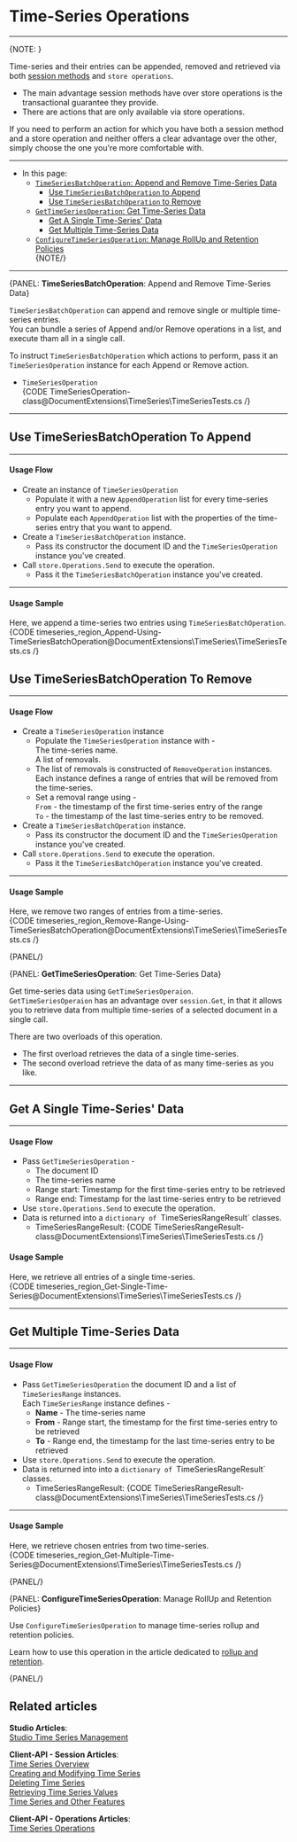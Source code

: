 ﻿# Time-Series Operations

---

{NOTE: }

Time-series and their entries can be appended, removed and retrieved via both 
[session methods](../../../document-extensions/timeseries/client-api/api-overview#managing-time-series-using-session-methods) 
and `store operations`.  

* The main advantage session methods have over store operations is the 
  transactional guarantee they provide.  
* There are actions that are only available via store operations.  

If you need to perform an action for which you have both a session method and 
a store operation and neither offers a clear advantage over the other, simply 
choose the one you're more comfortable with.  

---
* In this page:  
  * [`TimeSeriesBatchOperation`: Append and Remove Time-Series Data](../../../document-extensions/timeseries/client-api/time-series-operations#timeseriesbatchoperation:-append-and-remove-time-series-data)  
     * [Use `TimeSeriesBatchOperation` to Append](../../../document-extensions/timeseries/client-api/time-series-operations#use-timeseriesbatchoperation-to-append)  
     * [Use `TimeSeriesBatchOperation` to Remove](../../../document-extensions/timeseries/client-api/time-series-operations#use-timeseriesbatchoperation-to-remove)  
  * [`GetTimeSeriesOperation`: Get Time-Series Data](../../../document-extensions/timeseries/client-api/time-series-operations#gettimeseriesoperation:-get-time-series-data)  
     * [Get A Single Time-Series' Data](../../../document-extensions/timeseries/client-api/time-series-operations#get-a-single-time-series-data)  
     * [Get Multiple Time-Series Data](../../../document-extensions/timeseries/client-api/time-series-operations#get-multiple-time-series-data)  
  * [`ConfigureTimeSeriesOperation`: Manage RollUp and Retention Policies](../../../document-extensions/timeseries/client-api/time-series-operations#configuretimeseriesoperation:-manage-rollup-and-retention-policies)  
{NOTE/}

---

{PANEL: **TimeSeriesBatchOperation**: Append and Remove Time-Series Data}

`TimeSeriesBatchOperation` can append and remove single or multiple time-series 
entries.  
You can bundle a series of Append and/or Remove operations in a list, and 
execute tham all in a single call.  

To instruct `TimeSeriesBatchOperation` which actions to perform, pass it 
an `TimeSeriesOperation` instance for each Append or Remove action.  

* `TimeSeriesOperation`  
  {CODE TimeSeriesOperation-class@DocumentExtensions\TimeSeries\TimeSeriesTests.cs /}  

---

## Use TimeSeriesBatchOperation To Append

---

#### Usage Flow  

* Create an instance of `TimeSeriesOperation`  
    * Populate it with a new `AppendOperation` list for every time-series entry you want to append.  
    * Populate each `AppendOperation` list with the properties of the time-series 
      entry that you want to append.  
* Create a `TimeSeriesBatchOperation` instance.  
    * Pass its constructor the document ID and the `TimeSeriesOperation` instance you've created.  
* Call `store.Operations.Send` to execute the operation.  
    * Pass it the `TimeSeriesBatchOperation` instance you've created.  

---

#### Usage Sample

Here, we append a time-series two entries using `TimeSeriesBatchOperation`.  
{CODE timeseries_region_Append-Using-TimeSeriesBatchOperation@DocumentExtensions\TimeSeries\TimeSeriesTests.cs /}  



## Use TimeSeriesBatchOperation To Remove

---

#### Usage Flow  

* Create a `TimeSeriesOperation` instance  
   * Populate the `TimeSeriesOperation` instance with -  
      The time-series name.  
      A list of removals.  
   * The list of removals is constructed of `RemoveOperation` instances.  
      Each instance defines a range of entries that will be removed from the time-series.  
   * Set a removal range using -  
     `From` - the timestamp of the first time-series entry of the range  
     `To` - the timestamp of the last time-series entry to be removed.  
* Create a `TimeSeriesBatchOperation` instance.  
    * Pass its constructor the document ID and the `TimeSeriesOperation` instance you've created.  
* Call `store.Operations.Send` to execute the operation.  
    * Pass it the `TimeSeriesBatchOperation` instance you've created.  

---

#### Usage Sample

Here, we remove two ranges of entries from a time-series.  
{CODE timeseries_region_Remove-Range-Using-TimeSeriesBatchOperation@DocumentExtensions\TimeSeries\TimeSeriesTests.cs /}  

{PANEL/}

{PANEL: **GetTimeSeriesOperation**: Get Time-Series Data}

Get time-series data using `GetTimeSeriesOperaion`.  
`GetTimeSeriesOperaion` has an advantage over `session.Get`, in that it 
allows you to retrieve data from multiple time-series of a selected document 
in a single call.  

There are two overloads of this operation.  

* The first overload retrieves the data of a single time-series.  
* The second overload retrieve the data of as many time-series as you like.  

---

## Get A Single Time-Series' Data

---

#### Usage Flow

* Pass `GetTimeSeriesOperation` -  
   * The document ID  
   * The time-series name  
   * Range start: Timestamp for the first time-series entry to be retrieved  
   * Range end: Timestamp for the last time-series entry to be retrieved  
* Use `store.Operations.Send` to execute the operation.  
* Data is returned into a `dictionary of `TimeSeriesRangeResult` classes.  
   * TimeSeriesRangeResult:
     {CODE TimeSeriesRangeResult-class@DocumentExtensions\TimeSeries\TimeSeriesTests.cs /}  

#### Usage Sample

Here, we retrieve all entries of a single time-series.  
{CODE timeseries_region_Get-Single-Time-Series@DocumentExtensions\TimeSeries\TimeSeriesTests.cs /}  

---

## Get Multiple Time-Series Data

---

#### Usage Flow

* Pass `GetTimeSeriesOperation` the document ID and a list of `TimeSeriesRange` instances.  
  Each `TimeSeriesRange` instance defines -  
   * **Name** - The time-series name  
   * **From** - Range start, the timestamp for the first time-series entry to be retrieved  
   * **To** - Range end, the timestamp for the last time-series entry to be retrieved  
* Use `store.Operations.Send` to execute the operation.  
* Data is returned into into a `dictionary of `TimeSeriesRangeResult` classes.  
   * TimeSeriesRangeResult:
     {CODE TimeSeriesRangeResult-class@DocumentExtensions\TimeSeries\TimeSeriesTests.cs /}  

---

#### Usage Sample

Here, we retrieve chosen entries from two time-series.  
{CODE timeseries_region_Get-Multiple-Time-Series@DocumentExtensions\TimeSeries\TimeSeriesTests.cs /}  

{PANEL/}

{PANEL: **ConfigureTimeSeriesOperation**: Manage RollUp and Retention Policies}

Use `ConfigureTimeSeriesOperation` to manage time-series rollup and retention policies.  

Learn how to use this operation in the article dedicated to 
[rollup and retention](../../../document-extensions/timeseries/rollup-and-retention).  

{PANEL/}


## Related articles
**Studio Articles**:  
[Studio Time Series Management]()  

**Client-API - Session Articles**:  
[Time Series Overview]()  
[Creating and Modifying Time Series]()  
[Deleting Time Series]()  
[Retrieving Time Series Values]()  
[Time Series and Other Features]()  

**Client-API - Operations Articles**:  
[Time Series Operations]()  
